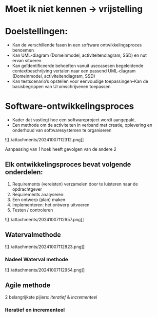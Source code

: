 # Moet ik niet kennen -> vrijstelling

# Doelstellingen:
- Kan de verschillende fasen in een software ontwikkelingsproces benoemen
- Kan UML-diagram (Domeinmodel, activiteitendiagram, SSD) en nut ervan situeren
- Kan geïdentificeerde behoeften vanuit usecasesen begeleidende contextbeschrijving vertalen naar een passend UML-diagram (Domeinmodel, activiteitendiagram, SSD)
- Kan testscenario’s opstellen voor eenvoudige toepassingen–Kan de basisbegrippen van UI omschrijvenen toepassen


# Software-ontwikkelingsproces

- Kader dat vastlegt hoe een softwareproject wordt aangepakt.
- Een methode om de activiteiten in verband met creatie, oplevering en onderhoud van softwaresystemen te organiseren

![[./attachments/20241007112312.png]]

Aanpassing van 1 hoek heeft gevolgen van de andere 2

## Elk ontwikkelingsproces bevat volgende onderdelen:

1. Requirements (vereisten) verzamelen door te luisteren naar de opdrachtgever
2. Requirements analyseren
3. Een ontwerp (plan) maken
4. Implementeren: het ontwerp uitvoeren
5. Testen / controleren


![[./attachments/20241007112657.png]]


## Watervalmethode

![[./attachments/20241007112823.png]]


### Nadeel Waterval methode


![[./attachments/20241007112954.png]]


## Agile methode

2 belangrijkste pijlers: *iteratief* & *incrementeel*


### Iteratief en incrementeel

